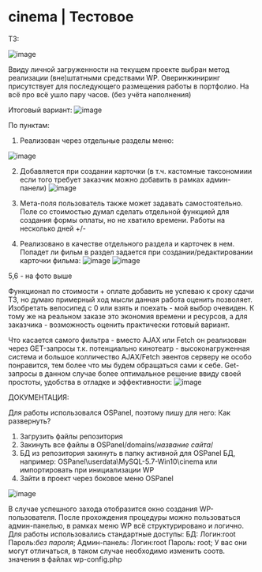 # cinema | Тестовое 

ТЗ:

![image](https://user-images.githubusercontent.com/91392061/233488300-6cf4d7ae-81f3-4e3d-bbd0-5572367b87de.png)

Ввиду личной загруженности на текущем проекте выбран метод реализации (вне)штатными средствами WP. Оверинжиниринг присутствует для последующего размещения работы в портфолио. На всё про всё ушло пару часов. (без учёта наполнения)

Итоговый вариант:
![image](https://user-images.githubusercontent.com/91392061/233552840-4b6cf68c-5274-4ba3-8df2-8e23356c1db1.png)


По пунктам:
1. Реализован через отдельные разделы меню:

![image](https://user-images.githubusercontent.com/91392061/233489381-3d5e3e74-abd9-4757-8aa1-033186479ab5.png)

2. Добавляется при создании карточки (в т.ч. кастомные таксономиии если того требует заказчик можно добавить в рамках админ-панели)
![image](https://user-images.githubusercontent.com/91392061/233489734-a7107b86-633c-4441-9041-4d0684007a2e.png)

3. Мета-поля пользователь также может задавать самостоятельно. Поле со стоимостью думал сделать отдельной функцией для создания формы оплаты, но не хватило времени. Работы на несколько дней +/-

4. Реализовано в качестве отдельного раздела и карточек в нем. Попадет ли фильм в раздел задается при создании/редактировании карточки фильма:
![image](https://user-images.githubusercontent.com/91392061/233491092-6067b300-a18e-45fa-8da0-52aec337bba4.png)
![image](https://user-images.githubusercontent.com/91392061/233490169-9ee947ce-7d1a-4329-aa5f-4e91cb42ce5a.png)

5,6 - на фото выше

Функционал по стоимости + оплате добавить не успеваю к сроку сдачи ТЗ, но думаю примерный ход мысли данная работа оценить позволяет. Изобретать велосипед с 0 или взять и поехать - мой выбор очевиден. К тому же на реальном заказе это экономия времени и ресурсов, а для заказчика - возможность оценить практически готовый вариант.

Что касается самого фильтра - вместо AJAX или Fetch он реализован через GET-запросы т.к. потенциально кинотеатр - высоконагруженная система и большое колличество AJAX/Fetch эвентов серверу не особо понравится, тем более что мы будем обращаться сами к себе. Get-запросы в данном случае более оптимальное решение ввиду своей простоты, удобства в отладке и эффективности:
![image](https://user-images.githubusercontent.com/91392061/233495595-946b5861-82a9-4bdf-9daf-8d5e98fe0c1e.png)


ДОКУМЕНТАЦИЯ:

Для работы использовался OSPanel, поэтому пишу для него:
Как развернуть?
1. Загрузить файлы репозитория
2. Закинуть все файлы в OSPanel/domains/*название сайта*/
3. БД из репозитория закинуть в папку активной для OSPanel БД, например: OSPanel\userdata\MySQL-5.7-Win10\cinema или импортировать при инициализации WP
4. Зайти в проект через боковое меню OSPanel

![image](https://user-images.githubusercontent.com/91392061/233493596-72c665fc-0517-4f9a-8cae-5c78be66e067.png)

В случае успешного захода отобразится окно создания WP-пользователя. После прохождения процедуры можно пользоваться админ-панелью, в рамках меню WP всё структурировано и логично. 
Для работы использовались стандартные доступы:
БД: Логин:root Пароль:*без пароля*; Админ-панель: Логин:root Пароль: root; У вас они могут отличаться, в таком случае необходимо изменить соотв. значения в файлах wp-config.php

